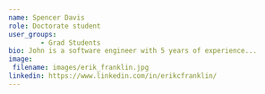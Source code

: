 ```yaml
---
name: Spencer Davis
role: Doctorate student
user_groups:
        - Grad Students
bio: John is a software engineer with 5 years of experience...
image: 
 filename: images/erik_franklin.jpg
linkedin: https://www.linkedin.com/in/erikcfranklin/
---
```

